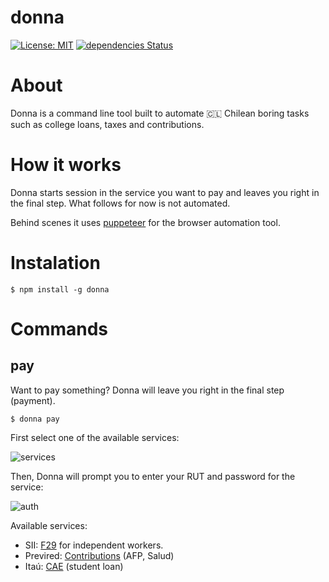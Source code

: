 # donna

[![License: MIT](https://img.shields.io/badge/License-MIT-blue.svg)](https://opensource.org/licenses/MIT)
[![dependencies Status](https://david-dm.org/muZk/donna/status.svg)](https://david-dm.org/muZk/pinericosas)

# About

Donna is a command line tool built to automate 🇨🇱 Chilean boring tasks such as college loans, taxes and contributions.

# How it works

Donna starts session in the service you want to pay and leaves you right in the final step. What follows for now is not automated.

Behind scenes it uses [puppeteer](https://github.com/GoogleChrome/puppeteer) for the browser automation tool.

# Instalation

```
$ npm install -g donna
```

# Commands

## pay

Want to pay something? Donna will leave you right in the final step (payment).

```
$ donna pay
```

First select one of the available services:

![services](https://user-images.githubusercontent.com/1679496/43802516-fd20636e-9a63-11e8-80e7-e7dc34b692c9.png)

Then, Donna will prompt you to enter your RUT and password for the service:

![auth](https://user-images.githubusercontent.com/1679496/43802502-f399d83e-9a63-11e8-8f0a-f14123265191.png)

Available services:

- SII: [F29](https://www.sii.cl/IVA2000/ayuda.htm) for independent workers.
- Previred: [Contributions](https://www.previred.com/web/previred/) (AFP, Salud)
- Itaú: [CAE](https://www.zonaestudiantes.cl/) (student loan)
